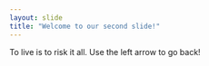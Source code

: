```yaml
---
layout: slide
title: "Welcome to our second slide!"
---
```

To live is to risk it all.
Use the left arrow to go back!